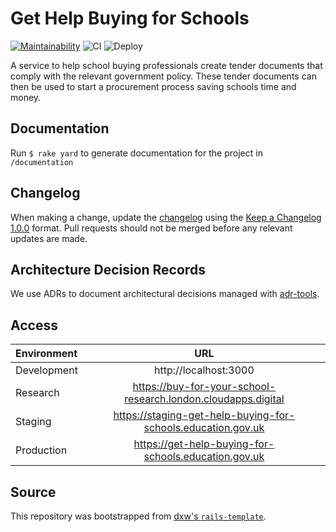 # Get Help Buying for Schools

[![Maintainability](https://api.codeclimate.com/v1/badges/f119cce1678a8a67cca7/maintainability)](https://codeclimate.com/github/DFE-Digital/buy-for-your-school/maintainability)
![CI](https://github.com/DFE-Digital/buy-for-your-school/actions/workflows/continuous-integration.yml/badge.svg)
![Deploy](https://github.com/DFE-Digital/buy-for-your-school/actions/workflows/deploy.yml/badge.svg)

A service to help school buying professionals create tender documents that comply with the relevant government policy.
These tender documents can then be used to start a procurement process saving schools time and money.

## Documentation

Run `$ rake yard` to generate documentation for the project in `/documentation`

## Changelog

When making a change, update the [changelog](CHANGELOG.md) using the
[Keep a Changelog 1.0.0](https://keepachangelog.com/en/1.0.0/) format.
Pull requests should not be merged before any relevant updates are made.

## Architecture Decision Records

We use ADRs to document architectural decisions managed with [adr-tools](https://github.com/npryce/adr-tools).

## Access

| Environment |                              URL                              |
| :---------- | :-----------------------------------------------------------: |
| Development |                     http://localhost:3000                     |
| Research    | https://buy-for-your-school-research.london.cloudapps.digital |
| Staging     | https://staging-get-help-buying-for-schools.education.gov.uk  |
| Production  |     https://get-help-buying-for-schools.education.gov.uk      |

## Source

This repository was bootstrapped from
[dxw's `rails-template`](https://github.com/dxw/rails-template).
